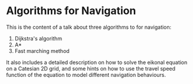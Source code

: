 # Algorithms for Navigation

This is the content of a talk about three algorithms to for navigation:

1. Dijkstra's algorithm
2. A*
3. Fast marching method 

It also includes a detailed description on how to solve the eikonal equation on a Catesian 2D grid, and some hints on how to use the travel speed function of the equation to model different navigation behaviours.
